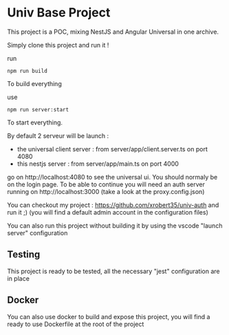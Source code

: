 # Univ Base Project

This project is a POC, mixing NestJS and Angular Universal in one archive.

Simply clone this project and run it !

run 
```
npm run build
```

To build everything

use

```
npm run server:start
```

To start everything. 

By default 2 serveur will be launch :
* the universal client server :  from  server/app/client.server.ts on port 4080
* this nestjs server : from server/app/main.ts on port 4000

go on  http://localhost:4080 to see the universal ui. You should normaly be on the login page. To be able to continue you will need an auth server running on http://localhost:3000  (take a look at the proxy.config.json)

You can checkout my project : https://github.com/xrobert35/univ-auth  and run it ;) (you will find a default admin account in the configuration files)

You can also run this project without building it by using the vscode "launch server" configuration

## Testing

This project is ready to be tested, all the necessary "jest" configuration are in place

## Docker

You can also use docker to build and expose this project,  you will find a ready to use Dockerfile at the root of the project
